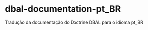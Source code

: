 dbal-documentation-pt_BR
========================

Tradução da documentação do Doctrine DBAL para o idioma pt_BR
